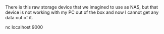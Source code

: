 There is this raw storage device that we imagined to use as NAS, but that device is not working with my PC out of the box and now I cannot get any data out of it.

nc localhost 9000

